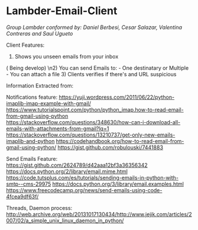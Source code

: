 # Lambder-Email-Client
*Group Lambder conformed by: Daniel Berbesi, Cesar Salazar, Valentina Contreras and Saul Ugueto*

Client Features:
  1) Shows you unseen emails from your inbox
  
  ( Being develop)
  \n2) You can send Emails to:
              - One destinatary or Multiple
              - You can attach a file
  3) Clients verifies if there's and URL suspicious 




Information Extracted from: 

Notifications feature:
https://yuji.wordpress.com/2011/06/22/python-imaplib-imap-example-with-gmail/
https://www.tutorialspoint.com/python/python_imap.how-to-read-email-from-gmail-using-python
https://stackoverflow.com/questions/348630/how-can-i-download-all-emails-with-attachments-from-gmail?lq=1
https://stackoverflow.com/questions/13210737/get-only-new-emails-imaplib-and-python
https://codehandbook.org/how-to-read-email-from-gmail-using-python/
https://gist.github.com/robulouski/7441883

Send Emails Feature:
https://gist.github.com/2624789/d42aaa12bf3a36356342
https://docs.python.org/2/library/email.mime.html 
https://code.tutsplus.com/es/tutorials/sending-emails-in-python-with-smtp--cms-29975 
https://docs.python.org/3/library/email.examples.html
https://www.freecodecamp.org/news/send-emails-using-code-4fcea9df63f/

Threads, Daemon process:
http://web.archive.org/web/20131017130434/http://www.jejik.com/articles/2007/02/a_simple_unix_linux_daemon_in_python/







